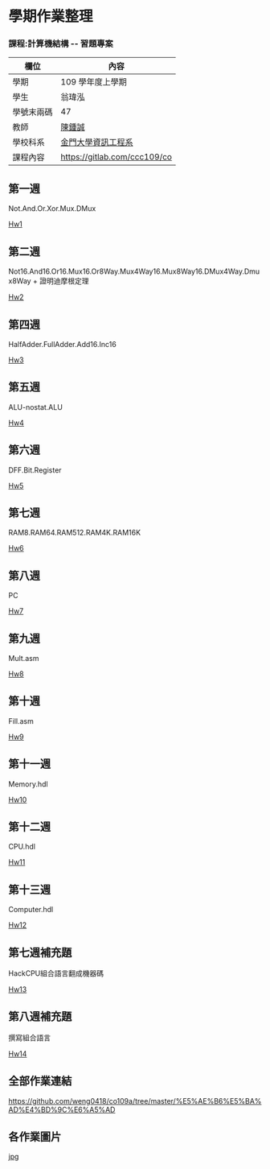 # 學期作業整理

### 課程:計算機結構 -- 習題專案

欄位 | 內容
-----|--------
學期 | 109 學年度上學期
學生 |  翁瑋泓
學號末兩碼 | 47
教師 | [陳鍾誠](https://www.nqu.edu.tw/educsie/index.php?act=blog&code=list&ids=4)
學校科系 | [金門大學資訊工程系](https://www.nqu.edu.tw/educsie/index.php)
課程內容 | https://gitlab.com/ccc109/co

## 第一週 

Not.And.Or.Xor.Mux.DMux

[Hw1](https://github.com/weng0418/co109a/blob/master/%E5%AE%B6%E5%BA%AD%E4%BD%9C%E6%A5%AD/ch1.md)

## 第二週

Not16.And16.Or16.Mux16.Or8Way.Mux4Way16.Mux8Way16.DMux4Way.Dmux8Way + 證明迪摩根定理

[Hw2](https://github.com/weng0418/co109a/blob/master/%E5%AE%B6%E5%BA%AD%E4%BD%9C%E6%A5%AD/ch2.md)

## 第四週

HalfAdder.FullAdder.Add16.Inc16

[Hw3](https://github.com/weng0418/co109a/blob/master/%E5%AE%B6%E5%BA%AD%E4%BD%9C%E6%A5%AD/ch3.md)

## 第五週

ALU-nostat.ALU

[Hw4](https://github.com/weng0418/co109a/blob/master/%E5%AE%B6%E5%BA%AD%E4%BD%9C%E6%A5%AD/ch4.md)

## 第六週

DFF.Bit.Register

[Hw5](https://github.com/weng0418/co109a/blob/master/%E5%AE%B6%E5%BA%AD%E4%BD%9C%E6%A5%AD/ch5.md)

## 第七週

RAM8.RAM64.RAM512.RAM4K.RAM16K

[Hw6](https://github.com/weng0418/co109a/blob/master/%E5%AE%B6%E5%BA%AD%E4%BD%9C%E6%A5%AD/ch6.md)

## 第八週

PC

[Hw7](https://github.com/weng0418/co109a/blob/master/%E5%AE%B6%E5%BA%AD%E4%BD%9C%E6%A5%AD/ch7.md)

## 第九週

Mult.asm

[Hw8](https://github.com/weng0418/co109a/blob/master/%E5%AE%B6%E5%BA%AD%E4%BD%9C%E6%A5%AD/ch8.md)

## 第十週

Fill.asm

[Hw9](https://github.com/weng0418/co109a/blob/master/%E5%AE%B6%E5%BA%AD%E4%BD%9C%E6%A5%AD/ch9.md)

## 第十一週

Memory.hdl

[Hw10](https://github.com/weng0418/co109a/blob/master/%E5%AE%B6%E5%BA%AD%E4%BD%9C%E6%A5%AD/ch10.md)

## 第十二週

CPU.hdl

[Hw11](https://github.com/weng0418/co109a/blob/master/%E5%AE%B6%E5%BA%AD%E4%BD%9C%E6%A5%AD/ch11.md)

## 第十三週

Computer.hdl

[Hw12](https://github.com/weng0418/co109a/blob/master/%E5%AE%B6%E5%BA%AD%E4%BD%9C%E6%A5%AD/ch12.md)

## 第七週補充題

HackCPU組合語言翻成機器碼

[Hw13](https://github.com/weng0418/co109a/blob/master/%E5%AE%B6%E5%BA%AD%E4%BD%9C%E6%A5%AD/%E8%A3%9C%E5%85%85/%EF%BC%A8ackCPU.md)

## 第八週補充題

撰寫組合語言

[Hw14](https://github.com/weng0418/co109a/blob/master/%E5%AE%B6%E5%BA%AD%E4%BD%9C%E6%A5%AD/%E8%A3%9C%E5%85%85/r0inc.md)

## 全部作業連結

https://github.com/weng0418/co109a/tree/master/%E5%AE%B6%E5%BA%AD%E4%BD%9C%E6%A5%AD

## 各作業圖片

[jpg](https://github.com/weng0418/co109a/tree/master/%E5%AE%B6%E5%BA%AD%E4%BD%9C%E6%A5%AD/jpg)

